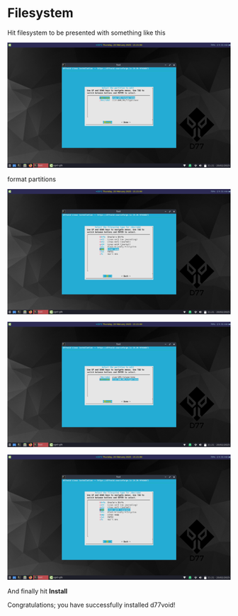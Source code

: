 # Filesystem

Hit filesystem to be presented with something like this

![22](./22.png)

format partitions 

![23](./23.png)

![24](./24.png)

![25](./25.png)

And finally hit **Install**

Congratulations; you have successfully installed d77void!
